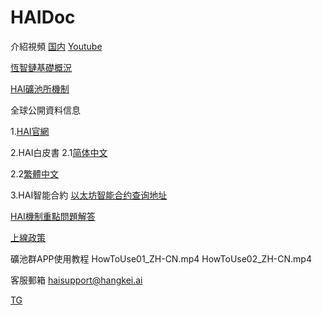 # HAIDoc

介紹視頻
[国内](https://haichain.github.io/HAIDoc/MeetHAI.mp4)
[Youtube](https://youtu.be/514zk1YKKH0)

[恆智鏈基礎概況](https://haichain.github.io/HAIDoc/HAIIntro/)

[HAI礦池所機制](https://haichain.github.io/HAIDoc/WorkingsOfHAI/)

全球公開資料信息

1.[HAI官網](http://www.hangkei.ai/HAI/)

2.HAI白皮書
2.1[简体中文](http://www.hangkei.ai/HAI/zh_CN/HAI_whitepaper_zh_CN.pdf)

2.2[繁體中文](http://www.hangkei.ai/HAI/HAI_whitepaper_zh_HK.pdf)

3.HAI智能合約
[以太坊智能合约查询地址](https://etherscan.io/token/0x8b54659df7b719cb9b5212211d2d24b0a5d35605)

[HAI機制重點問題解答](https://haichain.github.io/HAIDoc/FAQ/)

[上線政策](https://haichain.github.io/HAIDoc/Policy/)

礦池群APP使用教程
HowToUse01_ZH-CN.mp4
HowToUse02_ZH-CN.mp4

客服郵箱
haisupport@hangkei.ai

[TG](https://t.me/joinchat/KORSaxQ8V77bUxpePU7-iA)
